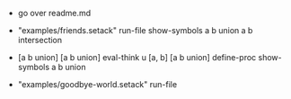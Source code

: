 * go over readme.md

* "examples/friends.setack" run-file
   show-symbols
   a b union
   a b intersection

* [a b union]
  [a b union] eval-think
  u [a, b] [a b union] define-proc
  show-symbols
  a b union

* "examples/goodbye-world.setack" run-file

